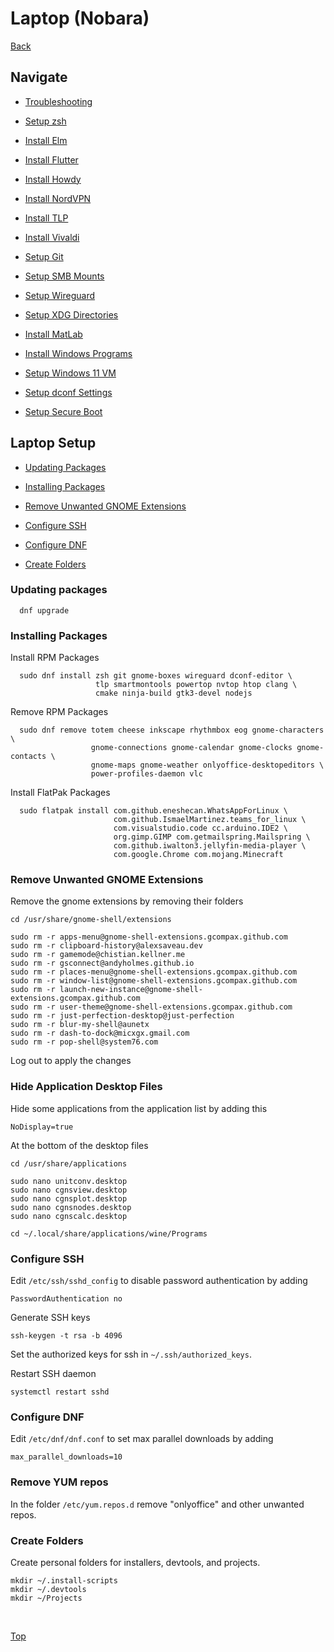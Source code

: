 # Laptop (Nobara)

[Back](../README.md)

## Navigate

- [Troubleshooting](./troubleshooting.md)

- [Setup zsh](./zsh.md)

- [Install Elm](./elm.md)

- [Install Flutter](./flutter.md)

- [Install Howdy](./howdy.md)

- [Install NordVPN](./nordvpn.md)

- [Install TLP](./tlp.md)

- [Install Vivaldi](./tlp.md)

- [Setup Git](./git.md)

- [Setup SMB Mounts](./smb-mounts.md)

- [Setup Wireguard](./wireguard.md)

- [Setup XDG Directories](./xdg-directories.md)

- [Install MatLab](./matlab.md)

- [Install Windows Programs](./windows-programs.md)

- [Setup Windows 11 VM](./windows.md)

- [Setup dconf Settings](./dconf.md)

- [Setup Secure Boot](./secure-boot.md)

## Laptop Setup

- [Updating Packages](#updating-packages)

- [Installing Packages](#installing-packages)

- [Remove Unwanted GNOME Extensions](#remove-unwanted-gnome-extensions)

- [Configure SSH](#configure-ssh)

- [Configure DNF](#configure-dnf)

- [Create Folders](#create-folders)

### Updating packages

```(shell)
  dnf upgrade
```

### Installing Packages

Install RPM Packages

```(shell)
  sudo dnf install zsh git gnome-boxes wireguard dconf-editor \
                   tlp smartmontools powertop nvtop htop clang \
                   cmake ninja-build gtk3-devel nodejs
```

Remove RPM Packages

```(shell)
  sudo dnf remove totem cheese inkscape rhythmbox eog gnome-characters \
                  gnome-connections gnome-calendar gnome-clocks gnome-contacts \
                  gnome-maps gnome-weather onlyoffice-desktopeditors \
                  power-profiles-daemon vlc
```

Install FlatPak Packages

```(shell)
  sudo flatpak install com.github.eneshecan.WhatsAppForLinux \
                       com.github.IsmaelMartinez.teams_for_linux \
                       com.visualstudio.code cc.arduino.IDE2 \
                       org.gimp.GIMP com.getmailspring.Mailspring \
                       com.github.iwalton3.jellyfin-media-player \
                       com.google.Chrome com.mojang.Minecraft
```

### Remove Unwanted GNOME Extensions

Remove the gnome extensions by removing their folders

```(shell)
cd /usr/share/gnome-shell/extensions

sudo rm -r apps-menu@gnome-shell-extensions.gcompax.github.com
sudo rm -r clipboard-history@alexsaveau.dev
sudo rm -r gamemode@chistian.kellner.me
sudo rm -r gsconnect@andyholmes.github.io
sudo rm -r places-menu@gnome-shell-extensions.gcompax.github.com
sudo rm -r window-list@gnome-shell-extensions.gcompax.github.com
sudo rm -r launch-new-instance@gnome-shell-extensions.gcompax.github.com
sudo rm -r user-theme@gnome-shell-extensions.gcompax.github.com
sudo rm -r just-perfection-desktop@just-perfection
sudo rm -r blur-my-shell@aunetx
sudo rm -r dash-to-dock@micxgx.gmail.com
sudo rm -r pop-shell@system76.com
```

Log out to apply the changes

### Hide Application Desktop Files

Hide some applications from the application list by adding this

```(shell)
NoDisplay=true
```

At the bottom of the desktop files

```(shell)
cd /usr/share/applications

sudo nano unitconv.desktop
sudo nano cgnsview.desktop
sudo nano cgnsplot.desktop
sudo nano cgnsnodes.desktop
sudo nano cgnscalc.desktop

cd ~/.local/share/applications/wine/Programs
```

### Configure SSH

Edit ```/etc/ssh/sshd_config``` to disable password authentication by adding

```(text)
PasswordAuthentication no
```

Generate SSH keys

```(shell)
ssh-keygen -t rsa -b 4096
```

Set the authorized keys for ssh in ```~/.ssh/authorized_keys```.

Restart SSH daemon

```(shell)
systemctl restart sshd
```

### Configure DNF

Edit ```/etc/dnf/dnf.conf``` to set max parallel downloads by adding

```(text)
max_parallel_downloads=10
```

### Remove YUM repos

In the folder ```/etc/yum.repos.d``` remove "onlyoffice" and other unwanted repos.

### Create Folders

Create personal folders for installers, devtools, and projects.

```(shell)
mkdir ~/.install-scripts
mkdir ~/.devtools
mkdir ~/Projects
```

</br>

[Top](#laptop-nobara)
